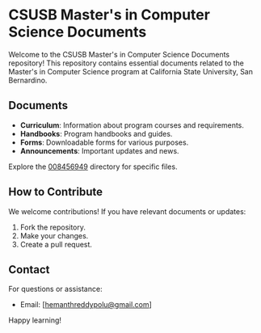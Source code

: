 # CSUSB Master's in Computer Science Documents

Welcome to the CSUSB Master's in Computer Science Documents repository! This repository contains essential documents related to the Master's in Computer Science program at California State University, San Bernardino.

## Documents
- **Curriculum**: Information about program courses and requirements.
- **Handbooks**: Program handbooks and guides.
- **Forms**: Downloadable forms for various purposes.
- **Announcements**: Important updates and news.

Explore the [008456949](./SEC) directory for specific files.

## How to Contribute
We welcome contributions! If you have relevant documents or updates:
1. Fork the repository.
2. Make your changes.
3. Create a pull request.

## Contact
For questions or assistance:
- Email: [hemanthreddypolu@gmail.com]

Happy learning!
